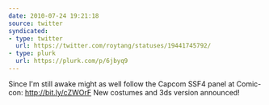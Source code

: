 ```yaml
---
date: 2010-07-24 19:21:18
source: twitter
syndicated:
- type: twitter
  url: https://twitter.com/roytang/statuses/19441745792/
- type: plurk
  url: https://plurk.com/p/6jbyq9
---
```


Since I'm still awake might as well follow the Capcom SSF4 panel at Comic-con: http://bit.ly/cZWOrF New costumes and 3ds version announced!